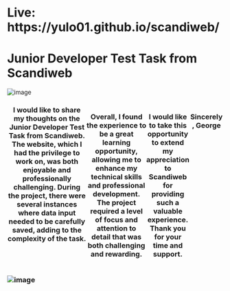 <h1>Live: https://yulo01.github.io/scandiweb/ </h1>
<h1>Junior Developer Test Task from Scandiweb</h1>




![image](https://user-images.githubusercontent.com/93291077/230920784-7f140245-b7eb-4779-a75e-e5c271478f6a.png)


<h3 style="display: flex; text-align: center" > I would like to share my thoughts on the Junior Developer Test Task from Scandiweb. The website, which I had the privilege to work on, was both enjoyable and professionally challenging. During the project, there were several instances where data input needed to be carefully saved, adding to the complexity of the task.

Overall, I found the experience to be a great learning opportunity, allowing me to enhance my technical skills and professional development. The project required a level of focus and attention to detail that was both challenging and rewarding.

I would like to take this opportunity to extend my appreciation to Scandiweb for providing such a valuable experience. Thank you for your time and support.

Sincerely,
George
<h3/>



![image](https://user-images.githubusercontent.com/93291077/230921242-f3763351-53df-4212-b064-39114153b746.png)

